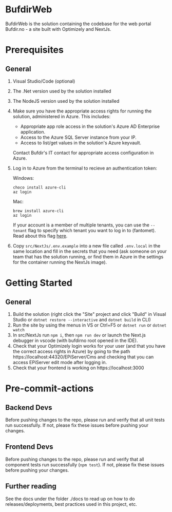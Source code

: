 # BufdirWeb

BufdirWeb is the solution containing the codebase for the web portal Bufdir.no -
a site built with Optimizely and NextJs.

# Prerequisites

## General

1. Visual Studio/Code (optional)
2. The .Net version used by the solution installed
3. The NodeJS version used by the solution installed
4. Make sure you have the appropriate access rights for running the solution,
   administered in Azure. This includes:

   - Appropriate app role access in the solution's Azure AD Enterprise
     application.
   - Access to the Azure SQL Server instance from your IP.
   - Access to list/get values in the solution's Azure keyvault.

   Contact Bufdir's IT contact for appropriate access configuration in Azure.

5. Log in to Azure from the terminal to recieve an authentication token:

   Windows:

   ```shell
   choco install azure-cli
   az login
   ```

   Mac:

   ```shell
   brew install azure-cli
   az login
   ```

   If your account is a member of multiple tenants, you can use the `--tenant`
   flag to specify which tenant you want to log in to (fantomet). Read about
   this flag
   [here](https://docs.microsoft.com/en-us/cli/azure/authenticate-azure-cli#sign-in-with-a-different-tenant).

6. Copy `src/NextJs/.env.example` into a new file called `.env.local` in the
   same location and fill in the secrets that you need (ask someone on your team
   that has the solution running, or find them in Azure in the settings for the
   container running the NextJs image).

# Getting Started

## General

1. Build the solution (right click the "Site" project and click "Build" in
   Visual Studio or `dotnet restore --interactive` and `dotnet build` in CLI)
2. Run the site by using the menus in VS or Ctrl+F5 or `dotnet run` or
   `dotnet watch`
3. In src/NextJs run `npm i`, then `npm run dev` or launch the Next.js debugger
   in vscode (with bufdirno root opened in the IDE).
4. Check that your Optimizely login works for your user (and that you have the
   correct access rights in Azure) by going to the path
   https://localhost:44320/EPiServer/Cms and checking that you can access
   EPiServer edit mode after logging in.
5. Check that your frontend is working on https://localhost:3000

# Pre-commit-actions

## Backend Devs

Before pushing changes to the repo, please run and verify that all unit tests
run successfully. If not, please fix these issues before pushing your changes.

## Frontend Devs

Before pushing changes to the repo, please run and verify that all component
tests run successfully (`npm test`). If not, please fix these issues before
pushing your changes.

## Further reading

See the docs under the folder ./docs to read up on how to do
releases/deployments, best practices used in this project, etc.

